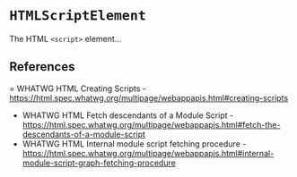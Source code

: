# `HTMLScriptElement`

  The HTML `<script>` element...

## References

  = WHATWG HTML Creating Scripts - https://html.spec.whatwg.org/multipage/webappapis.html#creating-scripts
  - WHATWG HTML Fetch descendants of a Module Script - https://html.spec.whatwg.org/multipage/webappapis.html#fetch-the-descendants-of-a-module-script
  - WHATWG HTML Internal module script fetching procedure - https://html.spec.whatwg.org/multipage/webappapis.html#internal-module-script-graph-fetching-procedure
